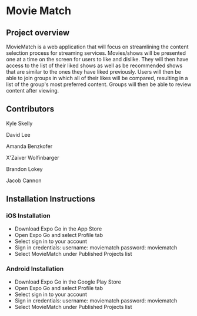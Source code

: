 # Movie Match

## Project overview
MovieMatch is a web application that will focus on streamlining the content selection process for streaming services. Movies/shows will be presented one at a time on the screen for users to like and dislike. They will then have access to the list of their liked shows as well as be recommended shows that are similar to the ones they have liked previously. Users will then be able to join groups in which all of their likes will be compared, resulting in a list of the group's most preferred content. Groups will then be able to review content after viewing.

## Contributors
Kyle Skelly

David Lee

Amanda Benzkofer

X'Zaiver Wolfinbarger

Brandon Lokey

Jacob Cannon

## Installation Instructions


### iOS Installation

  - Download Expo Go in the App Store
  - Open Expo Go and select Profile tab
  - Select sign in to your account 
  - Sign in credentials: username: moviematch   password: moviematch
  - Select MovieMatch under Published Projects list
  
### Android Installation
  - Download Expo Go in the Google Play Store
  - Open Expo Go and select Profile tab
  - Select sign in to your account 
  - Sign in credentials: username: moviematch   password: moviematch
  - Select MovieMatch under Published Projects list
